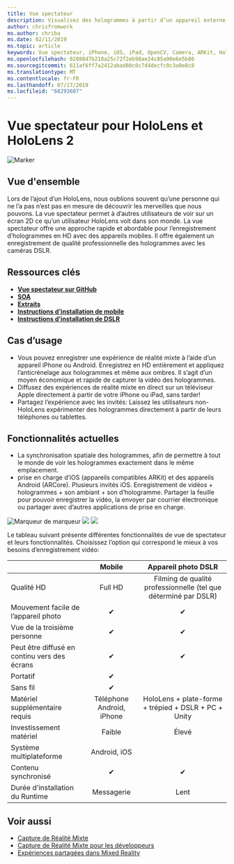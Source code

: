 ```yaml
---
title: Vue spectateur
description: Visualisez des hologrammes à partir d’un appareil externe pour illustrer une expérience de réalité mixte sur un affichage externe ou une vidéo d’enregistrement d’une expérience de réalité mixte.
author: chrisfromwork
ms.author: chriba
ms.date: 02/11/2019
ms.topic: article
keywords: Vue spectateur, iPhone, iOS, iPad, OpenCV, Camera, ARKit, HoloLens, realer, MixedRealityToolkit, Demo, record
ms.openlocfilehash: 02088d7b218a25c72f2eb98ae24c85a90e6e5b86
ms.sourcegitcommit: 611af6ff7a2412abad80c0c7d4decfc0c3a0e8c8
ms.translationtype: MT
ms.contentlocale: fr-FR
ms.lasthandoff: 07/17/2019
ms.locfileid: "68293607"
---
```

# <a name="spectator-view-for-hololens-and-hololens-2"></a>Vue spectateur pour HoloLens et HoloLens 2

![Marker](images/SpecViewPhoneHero.jpg)

## <a name="overview"></a>Vue d'ensemble

Lors de l’ajout d’un HoloLens, nous oublions souvent qu’une personne qui ne l’a pas n’est pas en mesure de découvrir les merveilles que nous pouvons. La vue spectateur permet à d’autres utilisateurs de voir sur un écran 2D ce qu’un utilisateur HoloLens voit dans son monde.
La vue spectateur offre une approche rapide et abordable pour l’enregistrement d’hologrammes en HD avec des appareils mobiles. Il offre également un enregistrement de qualité professionnelle des hologrammes avec les caméras DSLR.

## <a name="key-resources"></a>Ressources clés

* [**Vue spectateur sur GitHub**](https://github.com/microsoft/MixedReality-SpectatorView)
* [**SOA**](https://github.com/microsoft/MixedReality-SpectatorView/blob/master/doc/SpectatorView.Architecture.md)
* [**Extraits**](https://github.com/microsoft/MixedReality-SpectatorView/tree/master/samples)
* [**Instructions d’installation de mobile**](https://github.com/microsoft/MixedReality-SpectatorView/blob/master/doc/SpectatorView.Setup.md)
* [**Instructions d’installation de DSLR**](https://github.com/microsoft/MixedReality-SpectatorView/blob/master/doc/SpectatorView.Setup.DSLR.md)

## <a name="use-cases"></a>Cas d’usage
* Vous pouvez enregistrer une expérience de réalité mixte à l’aide d’un appareil iPhone ou Android. Enregistrez en HD entièrement et appliquez l’anticrénelage aux hologrammes et même aux ombres. Il s’agit d’un moyen économique et rapide de capturer la vidéo des hologrammes.
* Diffusez des expériences de réalité mixte en direct sur un téléviseur Apple directement à partir de votre iPhone ou iPad, sans tarder!
* Partagez l’expérience avec les invités: Laissez les utilisateurs non-HoloLens expérimenter des hologrammes directement à partir de leurs téléphones ou tablettes.

## <a name="current-features"></a>Fonctionnalités actuelles

* La synchronisation spatiale des hologrammes, afin de permettre à tout le monde de voir les hologrammes exactement dans le même emplacement.
* prise en charge d’iOS (appareils compatibles ARKit) et des appareils Android (ARCore).
Plusieurs invités iOS.
Enregistrement de vidéos + hologrammes + son ambiant + son d’hologramme.
Partager la feuille pour pouvoir enregistrer la vidéo, la envoyer par courrier électronique ou partager avec d’autres applications de prise en charge.

![Marqueur de marqueur](images/SpecViewPhoneDemo.jpg)
![](images/hololensspectatorview-500px.jpg) ![](images/spectatorview-300px.png)

Le tableau suivant présente différentes fonctionnalités de vue de spectateur et leurs fonctionnalités. Choisissez l’option qui correspond le mieux à vos besoins d’enregistrement vidéo:

|                                      | Mobile                  |                    Appareil photo DSLR              |
|--------------------------------------|:-----------------------:|:-------------------------------------------:|
| Qualité HD                           |         Full HD         |        Filming de qualité professionnelle (tel que déterminé par DSLR)      |
| Mouvement facile de l’appareil photo                 |            ✔            |                      ✔                      |
| Vue de la troisième personne                    |            ✔            |                      ✔                      |
| Peut être diffusé en continu vers des écrans           |            ✔            |                      ✔                      |
| Portatif                             |            ✔            |                                             |
| Sans fil                             |            ✔            |                                             |
| Matériel supplémentaire requis         |     Téléphone Android, iPhone    | HoloLens + plate-forme + trépied + DSLR + PC + Unity |
| Investissement matériel                  |           Faible            |                     Élevé                    |
| Système multiplateforme                       |           Android, iOS   |                                             |
| Contenu synchronisé                 |            ✔            |                      ✔                      |
| Durée d’installation du Runtime               |         Messagerie          |                     Lent                    |
## <a name="see-also"></a>Voir aussi

* [Capture de Réalité Mixte](mixed-reality-capture.md) 
* [Capture de Réalité Mixte pour les développeurs](mixed-reality-capture-for-developers.md)
* [Expériences partagées dans Mixed Reality](shared-experiences-in-mixed-reality.md)
